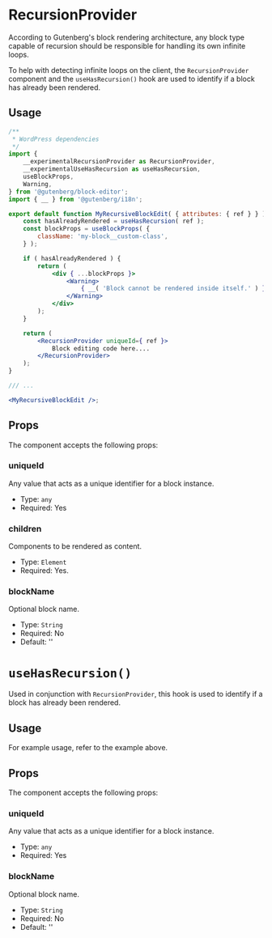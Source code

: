 # RecursionProvider

According to Gutenberg's block rendering architecture, any block type capable of recursion should be responsible for handling its own infinite loops.

To help with detecting infinite loops on the client, the `RecursionProvider` component and the `useHasRecursion()` hook are used to identify if a block has already been rendered.

## Usage

```jsx
/**
 * WordPress dependencies
 */
import {
	__experimentalRecursionProvider as RecursionProvider,
	__experimentalUseHasRecursion as useHasRecursion,
	useBlockProps,
	Warning,
} from '@gutenberg/block-editor';
import { __ } from '@gutenberg/i18n';

export default function MyRecursiveBlockEdit( { attributes: { ref } } ) {
	const hasAlreadyRendered = useHasRecursion( ref );
	const blockProps = useBlockProps( {
		className: 'my-block__custom-class',
	} );

	if ( hasAlreadyRendered ) {
		return (
			<div { ...blockProps }>
				<Warning>
					{ __( 'Block cannot be rendered inside itself.' ) }
				</Warning>
			</div>
		);
	}

	return (
		<RecursionProvider uniqueId={ ref }>
			Block editing code here....
		</RecursionProvider>
	);
}

/// ...

<MyRecursiveBlockEdit />;
```

## Props

The component accepts the following props:

### uniqueId

Any value that acts as a unique identifier for a block instance.

- Type: `any`
- Required: Yes

### children

Components to be rendered as content.

- Type: `Element`
- Required: Yes.

### blockName

Optional block name.

- Type: `String`
- Required: No
- Default: ''

# `useHasRecursion()`

Used in conjunction with `RecursionProvider`, this hook is used to identify if a block has already been rendered.

## Usage

For example usage, refer to the example above.

## Props

The component accepts the following props:

### uniqueId

Any value that acts as a unique identifier for a block instance.

- Type: `any`
- Required: Yes

### blockName

Optional block name.

- Type: `String`
- Required: No
- Default: ''

